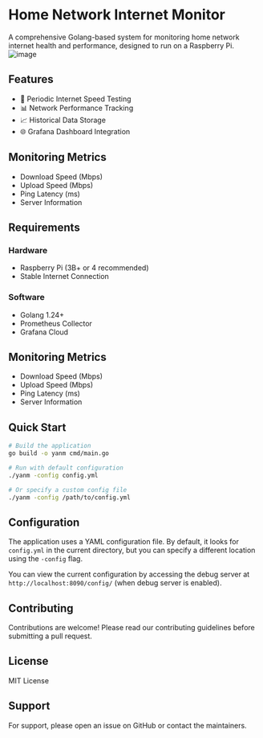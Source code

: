# Home Network Internet Monitor

A comprehensive Golang-based system for monitoring home network internet health and performance, designed to run on a Raspberry Pi.
![image](https://github.com/user-attachments/assets/860b88b7-a31d-413a-af85-91f60786ce57)

## Features
- 🚀 Periodic Internet Speed Testing
- 📊 Network Performance Tracking
- 📈 Historical Data Storage
- 🌐 Grafana Dashboard Integration

## Monitoring Metrics
- Download Speed (Mbps)
- Upload Speed (Mbps)
- Ping Latency (ms)
- Server Information

## Requirements

### Hardware
- Raspberry Pi (3B+ or 4 recommended)
- Stable Internet Connection

### Software
- Golang 1.24+
- Prometheus Collector
- Grafana Cloud
  
## Monitoring Metrics
- Download Speed (Mbps)
- Upload Speed (Mbps)
- Ping Latency (ms)
- Server Information


## Quick Start

```bash
# Build the application
go build -o yanm cmd/main.go

# Run with default configuration
./yanm -config config.yml

# Or specify a custom config file
./yanm -config /path/to/config.yml
```

## Configuration

The application uses a YAML configuration file. By default, it looks for `config.yml` in the current directory, but you can specify a different location using the `-config` flag.

You can view the current configuration by accessing the debug server at `http://localhost:8090/config/` (when debug server is enabled).

## Contributing
Contributions are welcome! Please read our contributing guidelines before submitting a pull request.

## License

MIT License

## Support

For support, please open an issue on GitHub or contact the maintainers.
